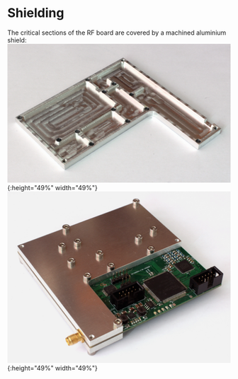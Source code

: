 # Shielding
The critical sections of the RF board are covered by a machined aluminium shield:
![RFshield](../Pictures/RFShield.JPG){:height="49%" width="49%"}
![RFassembly](../Pictures/RFAssembly.JPG){:height="49%" width="49%"}
